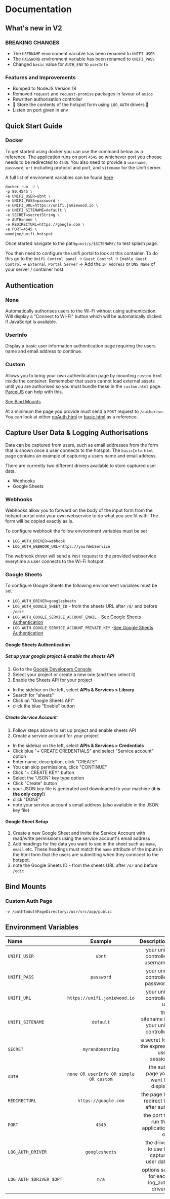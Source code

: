# Documentation

## What's new in V2

### BREAKING CHANGES

* The `USERNAME` environment variable has been renamed to `UNIFI_USER`
* The `PASSWORD` environment variable has been renamed to `UNIFI_PASS`
* Changed `basic` value for `AUTH_ENV` to `userInfo`

### Features and Improvements

* Bumped to NodeJS Version 18
* Removed `request` and `request-promise` packages in favour of `axios`
* Rewritten authorisation controller
* 🎉 Store the contents of the hotspot form using `LOG_AUTH` drivers 🎉
* Listen on port given in env

## Quick Start Guide

### Docker

To get started using docker you can use the command below as a reference. The application runs on port `4545` so whichever port you choose needs to be redirected to `4545`. You also need to provide a `username`, `password`, `uri` including protocol and port, and `sitename` for the Unifi server.

A full list of enviroment variables can be found [here](#environment-variables)

```bash
docker run -d \
-p 80:4545 \
-e UNIFI_USER=ubnt \
-e UNIFI_PASS=password \
-e UNIFI_URL=https://unifi.jamiewood.io \
-e UNIFI_SITENAME=default \
-e SECRET=secretString \
-e AUTH=none \
-e REDIRECTURL=https://google.com \
-e PORT=4545 \
woodjme/unifi-hotspot
```

Once started navigate to the path`guest/s/$SITENAME/` to test splash page.

You then need to configure the unifi portal to look at this container. To do this go to the `Unifi Control panel` -> `Guest Control` -> `Enable Guest Control` -> `External Portal Server` -> Add the `IP Address` or `DNS Name` of your server / container host.

## Authentication

### None

Automatically authorises users to the Wi-Fi without using authentication. Will display a "Connect to Wi-Fi" button which will be automatically clicked if JavaScript is available.

### UserInfo

Display a basic user information authentication page requiring the users name and email address to continue.

### Custom

Allows you to bring your own authentication page by mounting `custom.html` inside the container. Rememeber that users cannot load external assets until you are authorised so you must bundle these in the `custom.html` page. [ParcelJS](https://parceljs.org) can help with this.

[See Bind Mounts](#bind-mounts)

At a minimum the page you provide must send a `POST` request to `/authorise`. You can look at either [noAuth.html](https://github.com/woodjme/unifi-hotspot/blob/master/public/noAuth.html) or [basic.html](https://github.com/woodjme/unifi-hotspot/blob/master/public/basic.html) as a reference.

## Capture User Data & Logging Authorisations

Data can be captured from users, such as email addresses from the form that is shown once a user connects to the hotspot. The `basicInfo.html` page contains an example of capturing a users name and email address.

There are currently two different drivers available to store captured user data.

* Webhooks
* Google Sheets

### Webhooks

Webhooks allow you to forward on the body of the input form from the hotspot portal onto your own webservice to do what you see fit with. The form will be copied exactly as is.

To configure webhook the follow environment variables must be set

* `LOG_AUTH_DRIVER=webhook`
* `LOG_AUTH_WEBHOOK_URL=https://yourWebService`

The webhook driver will send a `POST` request to the provided webservice everytime a user connects to the Wi-Fi hotspot.

### Google Sheets

To configure Google Sheets the following environment variables must be set

* `LOG_AUTH_DRIVER=googlesheets`
* `LOG_AUTH_GOOGLE_SHEET_ID` - from the sheets URL after `/d/` and before `/edit`
* `LOG_AUTH_GOOGLE_SERVICE_ACCOUNT_EMAIL` - [See Google Sheets Authentication](#google-sheets-authentication)
* `LOG_AUTH_GOOGLE_SERVICE_ACCOUNT_PRIVATE_KEY` -[See Google Sheets Authentication](#google-sheets-authentication)

#### Google Sheets Authentication

##### Set up your google project & enable the sheets API

1. Go to the [Google Developers Console](https://console.developers.google.com/)
2. Select your project or create a new one (and then select it)
3. Enable the Sheets API for your project

* In the sidebar on the left, select **APIs & Services > Library**
* Search for "sheets"
* Click on "Google Sheets API"
* click the blue "Enable" button

##### Create Service Account

1. Follow steps above to set up project and enable sheets API
2. Create a service account for your project

* In the sidebar on the left, select **APIs & Services > Credentials**
* Click blue "+ CREATE CREDENTIALS" and select "Service account" option
* Enter name, description, click "CREATE"
* You can skip permissions, click "CONTINUE"
* Click "+ CREATE KEY" button
* Select the "JSON" key type option
* Click "Create" button
* your JSON key file is generated and downloaded to your machine (**it is the only copy!**)
* click "DONE"
* note your service account's email address (also available in the JSON key file)

#### Google Sheet Setup

1. Create a new Google Sheet and invite the Service Account with read/write permissions using the service account's email address
2. Add headings for the data you want to see in the sheet such as `name`, `email` etc. These headings must match the `name` attribute of the inputs in the html form that the users are submitting when they conncect to the hotspot.
3. note the Google Sheets ID - from the sheets URL after `/d/` and before `/edit`

## Bind Mounts

### Custom Auth Page

`-v /pathToAuthPageDirectory:/usr/src/app/public`

## Environment Variables

| Name       | Example     | Description     |
| :------------- | :----------: | -----------: |
|  `UNIFI_USER` | `ubnt`   | your unifi controller username    |
|  `UNIFI_PASS` | `password`   | your unifi controller password    |
|  `UNIFI_URL` | `https://unifi.jamiewood.io`   | your unifi controller uri    |
|  `UNIFI_SITENAME` | `default`   | the sitename in your unifi controller    |
|  `SECRET` | `myrandomstring`   | a secret for the express user session    |
|  `AUTH` | `none OR userInfo OR simple OR custom`   | the auth page you want to display    |
|  `REDIRECTURL` | `https://google.com`   | the page to redirect to after auth    |
|  `PORT` | `4545`   | the port to run the application on    |
|  `LOG_AUTH_DRIVER` | `googlesheets`   | the driver to use to capture user data   |
|  `LOG_AUTH_$DRIVER_$OPT` | `n/a`   | options set for each log_auth drivers   |
